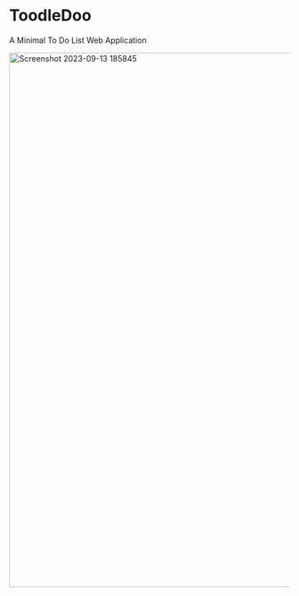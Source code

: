 # ToodleDoo
A Minimal To Do List Web Application

<img width="960" alt="Screenshot 2023-09-13 185845" src="https://github.com/Dunking3022/ToodleDoo/assets/66022524/15abaa1e-3d3d-477f-a8d1-7b51332cd069">
